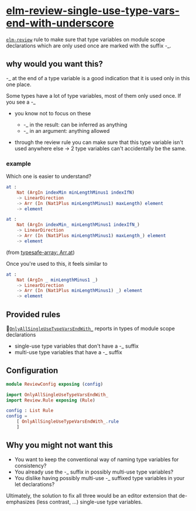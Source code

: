 # [elm-review-single-use-type-vars-end-with-underscore](https://package.elm-lang.org/packages/lue-bird/elm-review-single-use-type-vars-end-with-underscore/latest/)

[`elm-review`](https://package.elm-lang.org/packages/jfmengels/elm-review/latest/) rule
to make sure that type variables on module scope declarations
which are only used once
are marked with the suffix -\_.

## why would you want this?

-\_ at the end of a type variable is a good indication that it is used only in this one place.

Some types have a lot of type variables, most of them only used once.
If you see a -\_

  - you know not to focus on these
    - -\_ in the result: can be inferred as anything
    - -\_ in an argument: anything allowed
  
  - through the review rule you can make sure that this type variable isn't used anywhere else
    → 2 type variables can't accidentally be the same.

### example

Which one is easier to understand?

```elm
at :
    Nat (ArgIn indexMin minLengthMinus1 indexIfN)
    -> LinearDirection
    -> Arr (In (Nat1Plus minLengthMinus1) maxLength) element
    -> element
```
```elm
at :
    Nat (ArgIn indexMin_ minLengthMinus1 indexIfN_)
    -> LinearDirection
    -> Arr (In (Nat1Plus minLengthMinus1) maxLength_) element
    -> element
```
(from [typesafe-array: Arr.at](https://package.elm-lang.org/packages/lue-bird/elm-typesafe-array/latest/Arr#at))

Once you're used to this, it feels similar to

```elm
at :
    Nat (ArgIn _ minLengthMinus1 _)
    -> LinearDirection
    -> Arr (In (Nat1Plus minLengthMinus1) _) element
    -> element
```

## Provided rules

🔧[`OnlyAllSingleUseTypeVarsEndWith_`](OnlyAllSingleUseTypeVarsEndWith_)
reports in types of module scope declarations

  - single-use type variables that don't have a -\_ suffix
  - multi-use type variables that have a -\_ suffix

## Configuration

```elm
module ReviewConfig exposing (config)

import OnlyAllSingleUseTypeVarsEndWith_
import Review.Rule exposing (Rule)

config : List Rule
config =
    [ OnlyAllSingleUseTypeVarsEndWith_.rule
    ]
```

## Why you might not want this

  - You want to keep the conventional way of naming type variables for consistency?
  - You already use the -\_ suffix in possibly multi-use type variables?
  - You dislike having possibly multi-use -\_ suffixed type variables in your let declarations?

Ultimately, the solution to fix all three
would be an editor extension that de-emphasizes (less contrast, ...) single-use type variables.
